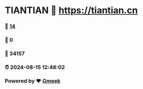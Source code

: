# TIANTIAN :link: https://tiantian.cn 
### :page_facing_up: [14](https://tiantian.cn/tag.html) 
### :speech_balloon: 0 
### :hibiscus: 34157 
### :alarm_clock: 2024-08-15 12:48:02 
### Powered by :heart: [Gmeek](https://github.com/Meekdai/Gmeek)

